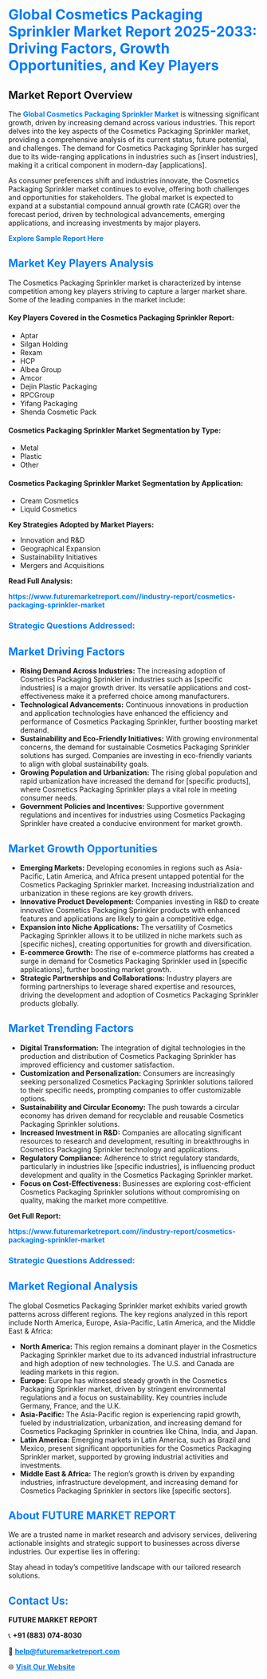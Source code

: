 <h1 style="color: #007BFF;">Global Cosmetics Packaging Sprinkler Market Report 2025-2033: Driving Factors, Growth Opportunities, and Key Players</h1>

<section id="overview">
<h2>Market Report Overview</h2>
<p>The <a href="https://www.futuremarketreport.com//industry-report/cosmetics-packaging-sprinkler-market" style="color: #007BFF; text-decoration: none;"><strong>Global Cosmetics Packaging Sprinkler Market</strong></a> is witnessing significant growth, driven by increasing demand across various industries. This report delves into the key aspects of the Cosmetics Packaging Sprinkler market, providing a comprehensive analysis of its current status, future potential, and challenges. The demand for Cosmetics Packaging Sprinkler has surged due to its wide-ranging applications in industries such as [insert industries], making it a critical component in modern-day [applications].</p>
<p>As consumer preferences shift and industries innovate, the Cosmetics Packaging Sprinkler market continues to evolve, offering both challenges and opportunities for stakeholders. The global market is expected to expand at a substantial compound annual growth rate (CAGR) over the forecast period, driven by technological advancements, emerging applications, and increasing investments by major players.</p>
</section>

<section id="overview">
<p><a href="https://www.futuremarketreport.com//request-sample/reportId=89475" style="color: #007BFF; text-decoration: none;"><strong>Explore Sample Report Here</strong></a></p>
</section>

<section id="key-players">
<h2 style="color: #007BFF;">Market Key Players Analysis</h2>
<p>The Cosmetics Packaging Sprinkler market is characterized by intense competition among key players striving to capture a larger market share. Some of the leading companies in the market include:</p>
<h4>Key Players Covered in the Cosmetics Packaging Sprinkler Report:</h4>
<ul><li>Aptar</li><li>Silgan Holding</li><li>Rexam</li><li>HCP</li><li>Albea Group</li><li>Amcor</li><li>Dejin Plastic Packaging</li><li>RPCGroup</li><li>Yifang Packaging</li><li>Shenda Cosmetic Pack</li></ul>
<h4>Cosmetics Packaging Sprinkler Market Segmentation by Type:</h4>
<ul><li>Metal</li><li>Plastic</li><li>Other</li></ul>

<h4>Cosmetics Packaging Sprinkler Market Segmentation by Application:</h4>
<ul><li>Cream Cosmetics</li><li>Liquid Cosmetics</li></ul>
<p><strong>Key Strategies Adopted by Market Players:</strong></p>
<ul>
<li>Innovation and R&D</li>
<li>Geographical Expansion</li>
<li>Sustainability Initiatives</li>
<li>Mergers and Acquisitions</li>
</ul>
</section>

<section>
<p><strong>Read Full Analysis: </strong></p><a href="https://www.futuremarketreport.com//industry-report/cosmetics-packaging-sprinkler-market" style="color: #007BFF; text-decoration: none;"><strong>https://www.futuremarketreport.com//industry-report/cosmetics-packaging-sprinkler-market</strong></a>
<h3 style="color: #007BFF;">Strategic Questions Addressed:</h3>
</section>

<section id="driving-factors">
<h2 style="color: #007BFF;">Market Driving Factors</h2>
<ul>
<li><strong>Rising Demand Across Industries:</strong> The increasing adoption of Cosmetics Packaging Sprinkler in industries such as [specific industries] is a major growth driver. Its versatile applications and cost-effectiveness make it a preferred choice among manufacturers.</li>
<li><strong>Technological Advancements:</strong> Continuous innovations in production and application technologies have enhanced the efficiency and performance of Cosmetics Packaging Sprinkler, further boosting market demand.</li>
<li><strong>Sustainability and Eco-Friendly Initiatives:</strong> With growing environmental concerns, the demand for sustainable Cosmetics Packaging Sprinkler solutions has surged. Companies are investing in eco-friendly variants to align with global sustainability goals.</li>
<li><strong>Growing Population and Urbanization:</strong> The rising global population and rapid urbanization have increased the demand for [specific products], where Cosmetics Packaging Sprinkler plays a vital role in meeting consumer needs.</li>
<li><strong>Government Policies and Incentives:</strong> Supportive government regulations and incentives for industries using Cosmetics Packaging Sprinkler have created a conducive environment for market growth.</li>
</ul>
</section>

<section id="growth-opportunities">
<h2 style="color: #007BFF;">Market Growth Opportunities</h2>
<ul>
<li><strong>Emerging Markets:</strong> Developing economies in regions such as Asia-Pacific, Latin America, and Africa present untapped potential for the Cosmetics Packaging Sprinkler market. Increasing industrialization and urbanization in these regions are key growth drivers.</li>
<li><strong>Innovative Product Development:</strong> Companies investing in R&D to create innovative Cosmetics Packaging Sprinkler products with enhanced features and applications are likely to gain a competitive edge.</li>
<li><strong>Expansion into Niche Applications:</strong> The versatility of Cosmetics Packaging Sprinkler allows it to be utilized in niche markets such as [specific niches], creating opportunities for growth and diversification.</li>
<li><strong>E-commerce Growth:</strong> The rise of e-commerce platforms has created a surge in demand for Cosmetics Packaging Sprinkler used in [specific applications], further boosting market growth.</li>
<li><strong>Strategic Partnerships and Collaborations:</strong> Industry players are forming partnerships to leverage shared expertise and resources, driving the development and adoption of Cosmetics Packaging Sprinkler products globally.</li>
</ul>
</section>

<section id="trending-factors">
<h2 style="color: #007BFF;">Market Trending Factors</h2>
<ul>
<li><strong>Digital Transformation:</strong> The integration of digital technologies in the production and distribution of Cosmetics Packaging Sprinkler has improved efficiency and customer satisfaction.</li>
<li><strong>Customization and Personalization:</strong> Consumers are increasingly seeking personalized Cosmetics Packaging Sprinkler solutions tailored to their specific needs, prompting companies to offer customizable options.</li>
<li><strong>Sustainability and Circular Economy:</strong> The push towards a circular economy has driven demand for recyclable and reusable Cosmetics Packaging Sprinkler solutions.</li>
<li><strong>Increased Investment in R&D:</strong> Companies are allocating significant resources to research and development, resulting in breakthroughs in Cosmetics Packaging Sprinkler technology and applications.</li>
<li><strong>Regulatory Compliance:</strong> Adherence to strict regulatory standards, particularly in industries like [specific industries], is influencing product development and quality in the Cosmetics Packaging Sprinkler market.</li>
<li><strong>Focus on Cost-Effectiveness:</strong> Businesses are exploring cost-efficient Cosmetics Packaging Sprinkler solutions without compromising on quality, making the market more competitive.</li>
</ul>
</section>

<section>
<p><strong>Get Full Report: </strong></p><a href="https://www.futuremarketreport.com//industry-report/cosmetics-packaging-sprinkler-market" style="color: #007BFF; text-decoration: none;"><strong>https://www.futuremarketreport.com//industry-report/cosmetics-packaging-sprinkler-market</strong></a>
<h3 style="color: #007BFF;">Strategic Questions Addressed:</h3>
</section>


<section id="regional-analysis">
<h2 style="color: #007BFF;">Market Regional Analysis</h2>
<p>The global Cosmetics Packaging Sprinkler market exhibits varied growth patterns across different regions. The key regions analyzed in this report include North America, Europe, Asia-Pacific, Latin America, and the Middle East & Africa:</p>
<ul>
<li><strong>North America:</strong> This region remains a dominant player in the Cosmetics Packaging Sprinkler market due to its advanced industrial infrastructure and high adoption of new technologies. The U.S. and Canada are leading markets in this region.</li>
<li><strong>Europe:</strong> Europe has witnessed steady growth in the Cosmetics Packaging Sprinkler market, driven by stringent environmental regulations and a focus on sustainability. Key countries include Germany, France, and the U.K.</li>
<li><strong>Asia-Pacific:</strong> The Asia-Pacific region is experiencing rapid growth, fueled by industrialization, urbanization, and increasing demand for Cosmetics Packaging Sprinkler in countries like China, India, and Japan.</li>
<li><strong>Latin America:</strong> Emerging markets in Latin America, such as Brazil and Mexico, present significant opportunities for the Cosmetics Packaging Sprinkler market, supported by growing industrial activities and investments.</li>
<li><strong>Middle East & Africa:</strong> The region’s growth is driven by expanding industries, infrastructure development, and increasing demand for Cosmetics Packaging Sprinkler in sectors like [specific sectors].</li>
</ul>
</section>

<footer>
<h2 style="color: #007BFF;">About FUTURE MARKET REPORT</h2>
<p>We are a trusted name in market research and advisory services, delivering actionable insights and strategic support to businesses across diverse industries. Our expertise lies in offering:</p>

<p>Stay ahead in today’s competitive landscape with our tailored research solutions.</p>

<h2 style="color: #007BFF;">Contact Us:</h2>
<p><strong>FUTURE MARKET REPORT</strong></p>
<p>📞 <strong>+91 (883) 074-8030</strong></p>
<p>📧 <strong><a href="mailto:help@futuremarketreport.com" style="color: #007BFF;">help@futuremarketreport.com</a></strong></p>
<p>🌐 <strong><a href="https://www.futuremarketreport.com/" style="color: #007BFF;">Visit Our Website</a></strong></p>
</footer>